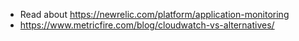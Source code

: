 * Read about https://newrelic.com/platform/application-monitoring
* https://www.metricfire.com/blog/cloudwatch-vs-alternatives/
